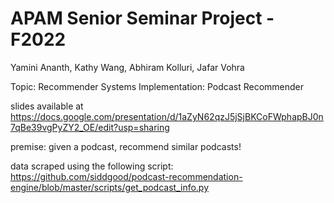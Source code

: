 # APAM Senior Seminar Project - F2022
Yamini Ananth, Kathy Wang, Abhiram Kolluri, Jafar Vohra

Topic: Recommender Systems
Implementation: Podcast Recommender

slides available at https://docs.google.com/presentation/d/1aZyN62qzJ5jSjBKCoFWphapBJ0n7qBe39vgPyZY2_OE/edit?usp=sharing

premise: given a podcast, recommend similar podcasts!

data scraped using the following script: https://github.com/siddgood/podcast-recommendation-engine/blob/master/scripts/get_podcast_info.py

